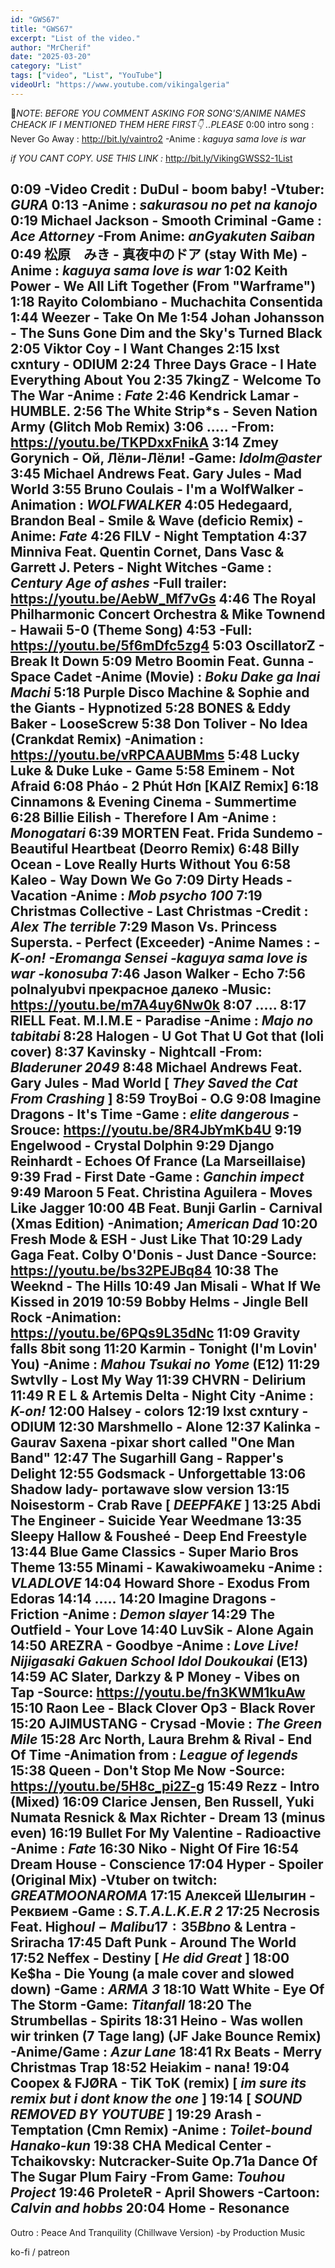 ```yaml
---
id: "GWS67"
title: "GWS67"
excerpt: "List of the video."
author: "MrCherif"
date: "2025-03-20"
category: "List"
tags: ["video", "List", "YouTube"]
videoUrl: "https://www.youtube.com/vikingalgeria"
---
```

📌*NOTE*:
*BEFORE YOU COMMENT ASKING FOR SONG'S/ANIME NAMES CHEACK IF I MENTIONED THEM HERE FIRST👇 ..PLEASE*
0:00 intro song : Never Go Away :
http://bit.ly/vaintro2
-Anime : *kaguya sama love is war*

*if YOU CANT COPY. USE THIS LINK :*
http://bit.ly/VikingGWSS2-1List

0:09 
-Video Credit : DuDul - boom baby!
-Vtuber: *GURA*
0:13
-Anime : *sakurasou no pet na kanojo*
0:19 Michael Jackson - Smooth Criminal
-Game : *Ace Attorney*
-From Anime: *anGyakuten Saiban*
0:49 松原　みき - 真夜中のドア (stay With Me)
-Anime : *kaguya sama love is war*
1:02 Keith Power - We All Lift Together (From "Warframe")
1:18 Rayito Colombiano - Muchachita Consentida
1:44 Weezer - Take On Me
1:54 Johan Johansson - The Suns Gone Dim and the Sky's Turned Black
2:05 Viktor Coy - I Want Changes
2:15 lxst cxntury - ODIUM
2:24 Three Days Grace - I Hate Everything About You
2:35 7kingZ - Welcome To The War
-Anime : *Fate*
2:46 Kendrick Lamar - HUMBLE.
2:56 The White Strip*s - Seven Nation Army (Glitch Mob Remix)
3:06 .....
-From: https://youtu.be/TKPDxxFnikA
3:14 Zmey Gorynich - Ой, Лёли-Лёли!
-Game: *Idolm@aster*
3:45 Michael Andrews Feat. Gary Jules - Mad World
3:55 Bruno Coulais - I'm a WolfWalker
-Animation : *WOLFWALKER*
4:05 Hedegaard, Brandon Beal  - Smile & Wave (deficio Remix)
-Anime: *Fate*
4:26 FILV - Night Temptation
4:37 Minniva Feat. Quentin Cornet, Dans Vasc & Garrett J. Peters - Night Witches
-Game : *Century Age of ashes*
-Full trailer: https://youtu.be/AebW_Mf7vGs
4:46 The Royal Philharmonic Concert Orchestra & Mike Townend - Hawaii 5-0 (Theme Song)
4:53
-Full: https://youtu.be/5f6mDfc5zg4
5:03 OscillatorZ - Break It Down
5:09 Metro Boomin Feat. Gunna - Space Cadet
-Anime (Movie) : *Boku Dake ga Inai Machi*
5:18 Purple Disco Machine & Sophie and the Giants - Hypnotized
5:28 BONES & Eddy Baker - LooseScrew
5:38 Don Toliver - No Idea (Crankdat Remix)
-Animation : https://youtu.be/vRPCAAUBMms
5:48 Lucky Luke & Duke Luke - Game
5:58 Eminem - Not Afraid
6:08 Pháo - 2 Phút Hơn [KAIZ Remix]
6:18 Cinnamons & Evening Cinema - Summertime
6:28 Billie Eilish - Therefore I Am
-Anime : *Monogatari*
6:39 MORTEN Feat. Frida Sundemo - Beautiful Heartbeat (Deorro Remix)
6:48 Billy Ocean - Love Really Hurts Without You
6:58 Kaleo - Way Down We Go
7:09 Dirty Heads - Vacation
-Anime : *Mob psycho 100*
7:19 Christmas Collective - Last Christmas
-Credit : *Alex The terrible*
7:29 Mason Vs. Princess Supersta. - Perfect (Exceeder)
-Anime Names : *- K-on!
-Eromanga Sensei
-kaguya sama love is war
-konosuba*
7:46 Jason Walker - Echo
7:56 polnalyubvi прекрасное далеко
-Music: https://youtu.be/m7A4uy6Nw0k
8:07 .....
8:17 RIELL Feat. M.I.M.E - Paradise
-Anime : *Majo no tabitabi*
8:28 Halogen - U Got That
U Got that (loli cover)
8:37 Kavinsky - Nightcall
-From: *Bladeruner 2049*
8:48 Michael Andrews Feat. Gary Jules - Mad World
[ *They Saved the Cat From Crashing* ]
8:59 TroyBoi - O.G
9:08 Imagine Dragons - It's Time
-Game : *elite dangerous*
-Srouce: https://youtu.be/8R4JbYmKb4U
9:19 Engelwood - Crystal Dolphin
9:29 Django Reinhardt - Echoes Of France (La Marseillaise)
9:39 Frad - First Date
-Game : *Ganchin impect*
9:49 Maroon 5 Feat. Christina Aguilera - Moves Like Jagger
10:00 4B Feat. Bunji Garlin - Carnival (Xmas Edition)
-Animation; *American Dad*
10:20 Fresh Mode & ESH - Just Like That
10:29 Lady Gaga Feat. Colby O'Donis - Just Dance
-Source: https://youtu.be/bs32PEJBq84
10:38 The Weeknd - The Hills
10:49 Jan Misali - What If We Kissed in 2019
10:59 Bobby Helms - Jingle Bell Rock
-Animation: https://youtu.be/6PQs9L35dNc
11:09 Gravity falls 8bit song
11:20 Karmin - Tonight (I'm Lovin' You)
-Anime : *Mahou Tsukai no Yome* (E12)
11:29 Swtvlly - Lost My Way
11:39 CHVRN - Delirium
11:49 R E L & Artemis Delta - Night City
-Anime : *K-on!*
12:00 Halsey - colors
12:19 lxst cxntury - ODIUM
12:30 Marshmello - Alone
12:37 Kalinka - Gaurav Saxena
-pixar short called "One Man Band"
12:47 The Sugarhill Gang - Rapper's Delight
12:55 Godsmack - Unforgettable
13:06 Shadow lady- portawave slow version
13:15 Noisestorm - Crab Rave
[ *DEEPFAKE* ]
13:25 Abdi The Engineer - Suicide Year Weedmane
13:35 Sleepy Hallow & Fousheé - Deep End Freestyle
13:44 Blue Game Classics - Super Mario Bros Theme
13:55 Minami - Kawakiwoameku
-Anime : *VLADLOVE*
14:04 Howard Shore - Exodus From Edoras
14:14 .....
14:20 Imagine Dragons - Friction
-Anime : *Demon slayer*
14:29 The Outfield - Your Love
14:40 LuvSik - Alone Again
14:50 AREZRA - Goodbye
-Anime : *Love Live! Nijigasaki Gakuen School Idol Doukoukai* (E13)
14:59 AC Slater, Darkzy & P Money - Vibes on Tap
-Source: https://youtu.be/fn3KWM1kuAw
15:10 Raon Lee - Black Clover Op3 - Black Rover
15:20 AJIMUSTANG - Crysad
-Movie : *The Green Mile*
15:28 Arc North, Laura Brehm & Rival - End Of Time
-Animation from : *League of legends*
15:38 Queen - Don't Stop Me Now
-Source: https://youtu.be/5H8c_pi2Z-g
15:49 Rezz - Intro (Mixed)
16:09 Clarice Jensen, Ben Russell, Yuki Numata Resnick & Max Richter - Dream 13 (minus even)
16:19 Bullet For My Valentine - Radioactive
-Anime : *Fate*
16:30 Niko  - Night Of Fire
16:54 Dream House - Conscience
17:04 Hyper - Spoiler (Original Mix)
-Vtuber on twitch: *GREATMOONAROMA*
17:15 Алексей Шелыгин - Реквием
-Game : *S.T.A.L.K.E.R 2*
17:25 Necrosis Feat. High$oul - Malibu
17:35 Bbno$ & Lentra - Sriracha
17:45 Daft Punk - Around The World
17:52 Neffex - Destiny
[ *He did Great* ]
18:00 Ke$ha - Die Young (a male cover and slowed down)
-Game : *ARMA 3*
18:10 Watt White - Eye Of The Storm
-Game: *Titanfall*
18:20 The Strumbellas - Spirits
18:31 Heino - Was wollen wir trinken (7 Tage lang) (JF Jake Bounce Remix)
-Anime/Game : *Azur Lane*
18:41 Rx Beats - Merry Christmas Trap
18:52 Heiakim - nana!
19:04 Coopex & FJØRA - TiK ToK (remix)
[ *im sure its remix but i dont know the one* ]
19:14 
[ *SOUND REMOVED BY YOUTUBE* ]
19:29 Arash - Temptation (Cmn Remix)
-Anime : *Toilet-bound Hanako-kun*
19:38 CHA Medical Center - Tchaikovsky: Nutcracker-Suite Op.71a Dance Of The Sugar Plum Fairy
-From Game: *Touhou Project*
19:46 ProleteR - April Showers
-Cartoon: *Calvin and hobbs*
20:04 Home - Resonance
----
Outro : Peace And Tranquility (Chillwave Version) -by Production Music

ko-fi / patreon 
